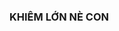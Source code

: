 ### KHIÊM LỚN NÈ CON

<!--
**khiemtran1412/khiemtran1412** is a ✨ _special_ ✨ repository because its `README.md` (this file) appears on your GitHub profile.
https://image.shutterstock.com/image-vector/dotted-spiral-vortex-royaltyfree-images-600w-2227567913.jpg

Here are some ideas to get you started:

- 🔭 I’m currently working on ...
- 🌱 I’m currently learning ...
- 👯 I’m looking to collaborate on ...
- 🤔 I’m looking for help with ...
- 💬 Ask me about ...
- 📫 How to reach me: ...
- 😄 Pronouns: ...
- ⚡ Fun fact: ...
-->
